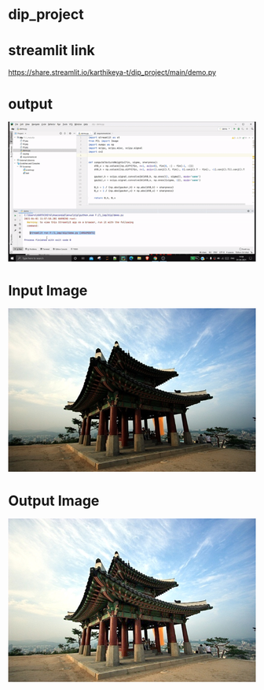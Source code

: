# dip_project

# streamlit link
https://share.streamlit.io/karthikeya-t/dip_project/main/demo.py

# output

![](ezgif.com-gif-maker.gif)

# Input Image
![](input.jpeg)

# Output Image
![](output.jpeg)
